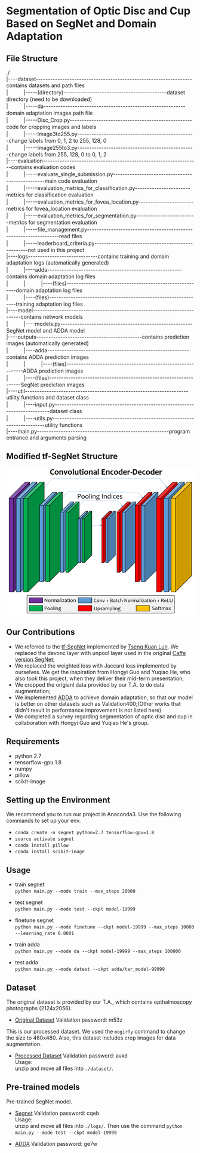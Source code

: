 # Segmentation of Optic Disc and Cup Based on SegNet and Domain Adaptation
## File Structure
./  
|----dataset-----------------------------------------------------------------contains datasets and path files  
|　　　|-----(directory)-------------------------------------------dataset directory (need to be downloaded)  
|　　　|-----da-----------------------------------------------------------domain adaptation images path file  
|　　　|-----Disc_Crop.py---------------------------------------------------code for cropping images and labels  
|　　　|-----Image3to255.py-------------------------------------------------change labels from 0, 1, 2 to 255, 128, 0  
|　　　|-----Image255to3.py-------------------------------------------------change labels from 255, 128, 0 to 0, 1, 2   
|----evaluation-----------------------------------------------------------------contains evaluation codes     
|　　　|-----evaluate_single_submission.py-------------------------------------------------main code evaluation  
|　　　|-----evaluation_metrics_for_classification.py-----------------------metrics for classification evaluation  
|　　　|-----evaluation_metrics_for_fovea_location.py-----------------------metrics for fovea_location evaluation   
|　　　|-----evaluation_metrics_for_segmentation.py-------------------------metrics for segmentation evaluation   
|　　　|-----file_management.py------------------------------------------------------------------read files  
|　　　|-----leaderboard_criteria.py--------------------------------------------------not used in this project   
|----logs-----------------------------contains training and domain adaptation logs (automatically generated)  
|　　　|----adda--------------------------------------------------------contains domain adaptation log files  
|　　　|　　　|----(files)---------------------------------------------------------domain adaptation log files  
|　　　|----(files)----------------------------------------------------------------training adaptation log files  
|----model-------------------------------------------------------------------------contains network models  
|　　　|----models.py-------------------------------------------------------SegNet model and ADDA model  
|----outputs--------------------------------------------contains prediction images (automatically generated)  
|　　　|----adda-----------------------------------------------------------contains ADDA prediction images  
|　　　|　　　|----(files)------------------------------------------------------------ADDA prediction images  
|　　　|----(files)------------------------------------------------------------------SegNet prediction images  
|----util--------------------------------------------------------------------utility functions and dataset class  
|　　　|----input.py----------------------------------------------------------------------------dataset class  
|　　　|----utils.py---------------------------------------------------------------------------utility functions  
|----main.py-------------------------------------------------------program entrance and arguments parsing

## Modified tf-SegNet Structure
![alt text](/SegNet_modified.png "Title")

## Our Contributions
* We referred to the [tf-SegNet](https://github.com/tkuanlun350/Tensorflow-SegNet "Title") implemented by [Tseng Kuan Lun](https://github.com/tkuanlun350 "title"). We replaced the devonc layer with unpool layer used in the original [Caffe version SegNet](https://github.com/alexgkendall/caffe-segnet "Title");
* We replaced the weighted loss with Jaccard loss implemented by ourselves. We get the inspiration from Hongyi Guo and Yuqiao He, who also took this project, when they deliver their mid-term presentation;
* We cropped the origianl data provided by our T.A. to do data augmentation;
* We implemented [ADDA](http://openaccess.thecvf.com/content_cvpr_2017/papers/Tzeng_Adversarial_Discriminative_Domain_CVPR_2017_paper.pdf "Title") to achieve domain adaptation, so that our model is better on other datasets such as Validation400;(Other works that didn't result in performance improvement is not listed here)
* We completed a survey regarding segmentation of optic disc and cup in collaboration with Hongyi Guo and Yuqiao He's group.

## Requirements
* python 2.7
* tensorflow-gpu 1.8
* numpy
* pillow
* scikit-image

## Setting up the Environment
We recommend you to run our project in Anaconda3. Use the following commands to set up your env.
- `conda create -n segnet python=2.7 tensorflow-gpu=1.8`
- `source activate segnet`
- `conda install pillow`
- `conda install scikit-image`


## Usage
- train segnet  
`python main.py --mode train --max_steps 20000`

- test segnet  
`python main.py --mode test --ckpt model-19999`

- finetune segnet  
`python main.py --mode finetune --ckpt model-19999 --max_steps 10000 --learning_rate 0.0001`

- train adda  
`python main.py --mode da --ckpt model-19999 --max_steps 100000`

- test adda  
`python main.py --mode datest --ckpt adda/tar_model-99999`

## Dataset
The original dataset is provided by our T.A., which contains opthalmoscopy photographs (2124x2056).  
- [Original Dataset](https://pan.baidu.com/share/init?surl=AIhsyDsmYeg84izrMR0eNQ "Title") Validation password: m53z  

This is our processed dataset. We used the `mogirfy` command to change the size to 480x480. Also, this dataset includes crop images for data augmentation. 
- [Processed Dataset](https://pan.baidu.com/s/15B40Q4Qz5se3yV12UiLJbw "Title") Validation password: avkd  
Usage:  
unzip and move all files into `./dataset/`.  

## Pre-trained models
Pre-trained SegNet model.
- [Segnet](https://pan.baidu.com/s/16WHkvr4wdll6sT3Sc_A7_g "Title") Validation password: cqeb  
Usage:  
unzip and move all files into `./logs/`. Then use the command `python main.py --mode test --ckpt model-19999`  

- [ADDA](https://pan.baidu.com/s/1bBLX5BMn0q_0Qibq9-vGpA "Title") Validation password: ge7w  
